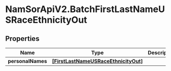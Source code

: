 # NamSorApiV2.BatchFirstLastNameUSRaceEthnicityOut

## Properties
Name | Type | Description | Notes
------------ | ------------- | ------------- | -------------
**personalNames** | [**[FirstLastNameUSRaceEthnicityOut]**](FirstLastNameUSRaceEthnicityOut.md) |  | [optional] 


